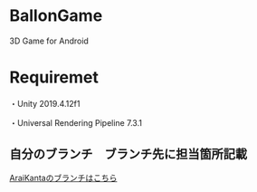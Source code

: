 # BallonGame
3D Game for Android

# Requiremet
・Unity 2019.4.12f1

・Universal Rendering Pipeline 7.3.1

## 自分のブランチ　ブランチ先に担当箇所記載
[AraiKantaのブランチはこちら](https://github.com/AraiKanta/BallonGame/tree/araikanta)
